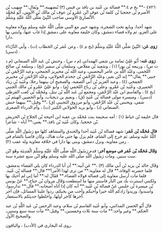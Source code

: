 ٤٧٢٦ -** بخ م ٤:** فضالة بن عُبَيد بن نافذ بن قيس (٣) بْنصهيبة،** ويُقال:** صهيب بْن الأصرم بْن جحجبا بْن كلفة بْن عوف ابْن عَمْرو بْن عوف بْن مالك بْن الأوس، أَبُو مُحَمَّد الأَنْصارِيّ الأوسي صاحب النَّبِيّ صَلَّى اللَّهُ عَلَيْهِ وسَلَّمَ.

شهد أحدا، وبايع تحت الشجرة، وشهد خيبر مع النبي صَلَّى اللَّهُ عليه وسلم وولاه معاوية على الغزو، ثم ولاه قضاء دمشق، وكان خليفة معاوية على دمشق إذا غاب عنها، وابتنى بها دارا.

**رَوَى عَن:** النَّبِيّ صَلَّى اللَّهُ عَلَيْهِ وسَلَّمَ (بخ م ٤) ، وعن عُمَر بْن الخطاب (ت) ، وأَبي الدَّرْدَاء (دسي) .

**رَوَى عَنه:** أَبُو عَلِيّ ثمامة بن شفي الهمداني (م د س) ، وحنش بْن عَبد اللَّهِ الصنعاني (م د ت س) ، وربيعة بْن يورا (١) ، وسَعِيد بْن مقلاص، وسلمان بْن سمير (بخ) ، وسلمة بْن صالح اللخمي، وعَبْد اللَّهِ بن عامر اليحصبي، وعبد الله بْن محيريز الجمحي، وعبد الرَّحْمَنِ بْن جبير،** يقال:** إنه ابْن نفير، وعَبْد الرَّحْمَنِ بْن جحذم الخولاني، وعَبْد الرَّحْمَنِ بْن محيريز الجمحي (٤) ، وعبد العزيز بْن أَبي الصعبة، والصحيح أن بينهما رجلا، وعُبَيد بْن زياد الحميري، وعُبَيد بْن عَمْرو، وعلي بْن رباح اللخمي (م) ، وأبو عَلِيّ عَمْرو بْن مالك الجنبي (بخ ٤) ، والقاسم ابن عَبْد الرَّحْمَنِ، ومجمع بْن عَبد اللَّهِ بْن نبتل، ومُحَمَّد بْن كعب القرظي (دسي) ، وميسرة مولى فضالة بْن عُبَيد (ق) ، ونعيم بن ذيجناب، وأبو الحصين الهيثم بْن شفي، ويحنس بْن عَبْد الرَّحْمَنِ، وأبو مرزوق التجيبي (ق) ،** وقيل:** بينهما حنش الصنعاني (د) ، وأبو يزيد الخولاني الكبير (ت) ، وأم الدرداء الصغرى.

قال خليفة بْن خياط (١) : أمه سحيمة بنت مُحَمَّد بن عقبة ابن أحيحة بْن الجلاح بْن الحريش بْن جحجبا. وكان عُبَيد بْن نافذ،** يعني:** أباه - شاعرا.

**قال مُحَمَّد بْن عُمَر:** شهد فضالة بْن عُبَيد أحدا والخندق والمشاهد كلها مع رَسُول اللَّهِ صَلَّى اللَّهُ عليه وسلم، ثم خرج إلى الشام، فلم يزل بها حتى مات هناك، وكان قاضيا بالشام في زمن معاوية، ونزل دمشق، وبنى بها دارا في خلافة معاوية وله عقب (٢) .

**وَقَال مُحَمَّد بْن عُمَر في موضع آخر:** قدم رَسُول اللَّهِ صَلَّى اللَّهُ عَلَيْهِ وسَلَّمَ الْمَدِينَة وهُوَ ابْن ست سنين. ومات رَسُول اللَّهِ صلى الله عليه وسلم وهُوَ ابْن سبع عشرة سنة.

وَقَال خالد بْن يزيد بْن أَبي مالك (٣) ،** عَن أبيه:** أن أبا الدرداء كان يلي القضاء بدمشق، فلما حضرته الوفاة،** قال له معاوية:** من ترى لهذا الأمر؟** قال:** فضالة بْن عُبَيد. فلما مات أرسل معاوية إلى فضالة فولاه القضاء،** فَقَالَ له:** أما إني لم أحبك بها ولكنني استترت بك من النار فاستتر منها ما استطعت.وَقَال مروان بْن جناح،** عَنْ يونس بْن ميسرة بْن حلبس عَنْ فضالة بْن عُبَيد:** أنه كان إذا أتاه أصحابه،** قال:** تدارسوا، واسندوا، وزيدوا زادكم الله خيرا وأحبكم وأحب من يحبكم، ردوا علينا المسائل، فإن أجر آخرها كأجر أولها، واخلطوا حديثكم بالاستغفار.

قال أَبُو الحسن المدائني، وأبو عُبَيد القاسم بْن سلام، وعبد الرحمن بْن عَبد اللَّهِ بْن عبد الحكم،** وغير واحد:** مات سنة ثلاث وخمسين،** وقيل:** مات سنة سبع وستين، والصحيح الأول.

روى له البخاري في (الأدب) ، والباقون.